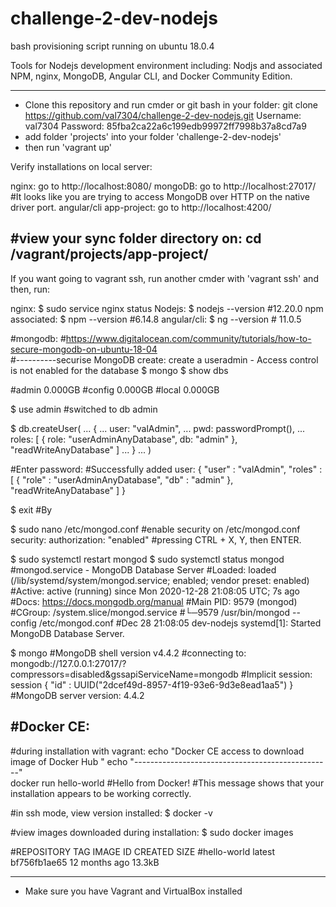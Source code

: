 # challenge-2-dev-nodejs

bash provisioning script running on ubuntu 18.0.4

Tools for Nodejs development environment including: Nodjs and associated NPM, nginx, MongoDB, Angular CLI, and Docker Community Edition.

---------------------------------------------------------------------------------------------------------------------------------------

- Clone this repository and run cmder or git bash in your folder: 
git clone https://github.com/val7304/challenge-2-dev-nodejs.git
          Username: val7304
          Password: 85fba2ca22a6c199edb99972ff7998b37a8cd7a9
- add folder 'projects' into your folder 'challenge-2-dev-nodejs'
- then run 'vagrant up'

Verify installations on local server: 

nginx:                    go to http://localhost:8080/
mongoDB:                  go to http://localhost:27017/   #It looks like you are trying to access MongoDB over HTTP on the native driver port.
angular/cli app-project:  go to http://localhost:4200/

#view your sync folder directory on: cd /vagrant/projects/app-project/
----------------------------------------------------------------------

If you want going to vagrant ssh, run another cmder with 'vagrant ssh'
and then, run: 

nginx:              $ sudo service nginx status
Nodejs:             $ nodejs --version    #12.20.0
npm associated:     $ npm --version       #6.14.8
angular/cli:        $ ng --version        # 11.0.5

#mongodb:        #https://www.digitalocean.com/community/tutorials/how-to-secure-mongodb-on-ubuntu-18-04   
#----------securise MongoDB create: create a useradmin - Access control is not enabled for the database 
$ mongo
$ show dbs

#admin   0.000GB
#config  0.000GB
#local   0.000GB

$ use admin
#switched to db admin

$ db.createUser(
... {
... user: "valAdmin",
... pwd: passwordPrompt(),
... roles: [ { role: "userAdminAnyDatabase", db: "admin" }, "readWriteAnyDatabase" ]
... }
... )

#Enter password:
#Successfully added user: {
        "user" : "valAdmin",
       "roles" : [
                {
                        "role" : "userAdminAnyDatabase",
                       "db" : "admin"
               },
                "readWriteAnyDatabase"
        ]
  }
  
$ exit
#By

$ sudo nano /etc/mongod.conf
#enable security on /etc/mongod.conf
security:
  authorization: "enabled"
#pressing CTRL + X, Y, then ENTER.

$ sudo systemctl restart mongod
$ sudo systemctl status mongod
#mongod.service - MongoDB Database Server
  #Loaded: loaded (/lib/systemd/system/mongod.service; enabled; vendor preset: enabled)
  #Active: active (running) since Mon 2020-12-28 21:08:05 UTC; 7s ago
     #Docs: https://docs.mongodb.org/manual
 #Main PID: 9579 (mongod)
   #CGroup: /system.slice/mongod.service
           #└─9579 /usr/bin/mongod --config /etc/mongod.conf
#Dec 28 21:08:05 dev-nodejs systemd[1]: Started MongoDB Database Server.

$ mongo
#MongoDB shell version v4.4.2
#connecting to: mongodb://127.0.0.1:27017/?compressors=disabled&gssapiServiceName=mongodb
#Implicit session: session { "id" : UUID("2dcef49d-8957-4f19-93e6-9d3e8ead1aa5") }
#MongoDB server version: 4.4.2

#Docker CE: 
-----------
#during installation with vagrant: 
echo "Docker CE access to download image of Docker Hub "
echo "-------------------------------------------------"   
docker run hello-world
#Hello from Docker!
#This message shows that your installation appears to be working correctly.

#in ssh mode, view version installed:
$ docker -v

#view images downloaded during installation:
$ sudo docker images 

#REPOSITORY    TAG       IMAGE ID       CREATED         SIZE
#hello-world   latest    bf756fb1ae65   12 months ago   13.3kB

----------------------------------------------------------------------------------------- 
* Make sure you have Vagrant and VirtualBox installed

